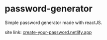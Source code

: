 # password-generator 

Simple password generator made with reactJS. 

site link: [create-your-password.netlify.app](https://create-your-password.netlify.app)